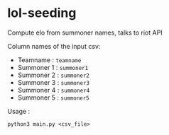 # lol-seeding

Compute elo from summoner names, talks to riot API

Column names of the input csv:
- Teamname : `teamname`
- Summoner 1 : `summoner1`
- Summoner 2 : `summoner2`
- Summoner 3 : `summoner3`
- Summoner 4 : `summoner4`
- Summoner 5 : `summoner5`

Usage : 
```
python3 main.py <csv_file>
```
